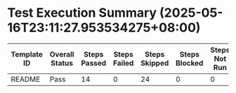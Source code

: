 # Test Execution Summary (2025-05-16T23:11:27.953534275+08:00)

| Template ID | Overall Status | Steps Passed | Steps Failed | Steps Skipped | Steps Blocked | Steps Not Run | Report File |
|-------------|----------------|--------------|--------------|---------------|---------------|---------------|-------------|
| README | Pass | 14 | 0 | 24 | 0 | 0 | readme_k1.toml.report.md |
